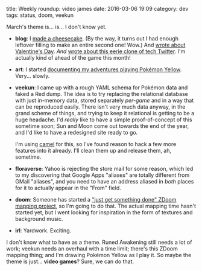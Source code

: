 title: Weekly roundup: video james
date: 2016-03-06 19:09
category: dev
tags: status, doom, veekun

March's theme is...  is...  I don't know yet.

- **blog**: I [made a cheesecake](/blog/2016/02/28/i-made-cheesecake/).  (By the way, it turns out I had enough leftover filling to make an entire second one!  Wow.)  And [wrote about Valentine's Day](/blog/2016/03/02/vd/).  _And_ [wrote about this eerie clone of tech Twitter](/blog/2016/03/03/the-nsa-is-trying-to-create-a-virtual-clone-of-me/).  I'm actually kind of ahead of the game this month!

- **art**: I started [documenting my adventures playing Pokémon Yellow](https://twitter.com/eevee/status/704381999172050944).  Very...  slowly.

- **veekun**: I came up with a rough YAML schema for Pokémon data and faked a Red dump.  The idea is to try replacing the relational database with just in-memory data, stored separately _per-game_ and in a way that can be reproduced easily.  There isn't very much data anyway, in the grand scheme of things, and trying to keep it relational is getting to be a huge headache.  I'd _really_ like to have a simple proof-of-concept of this sometime soon; Sun and Moon come out towards the end of the year, and I'd like to have a redesigned site ready to go.

    I'm using [camel]({filename}/updates/2015-10-15-dont-use-pickle-use-camel.markdown) for this, so I've found reason to hack a few more features into it already.  I'll clean them up and release them, ah, sometime.

- **floraverse**: Yahoo is rejecting the store mail for some reason, which led to my discovering that Google Apps "aliases" are totally different from GMail "aliases", and you need to have an address aliased in _both_ places for it to actually appear in the "From" field.

- **doom**: Someone has started a ["just get something done" ZDoom mapping project](http://forum.zdoom.org/viewtopic.php?f=19&t=51072), so I'm going to do that.  The actual mapping time hasn't started yet, but I went looking for inspiration in the form of textures and background music.

- **irl**: Yardwork.  Exciting.

I don't know what to have as a theme.  Runed Awakening still needs a lot of work; veekun needs an overhaul with a time limit; there's this ZDoom mapping thing; and I'm drawing Pokémon Yellow as I play it.  So maybe the theme is just...  **video games**?  Sure, we can do that.
